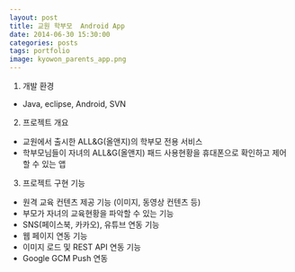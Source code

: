 ```yaml
---
layout: post
title: 교원 학부모  Android App
date: 2014-06-30 15:30:00 
categories: posts 
tags: portfolio
image: kyowon_parents_app.png
---
```


1) 개발 환경  
 - Java, eclipse, Android, SVN  

2) 프로젝트 개요  
 - 교원에서 출시한 ALL&G(올앤지)의 학부모 전용 서비스  
 - 학부모님들이 자녀의 ALL&G(올앤지) 패드 사용현황을 휴대폰으로 확인하고 제어할 수 있는 앱  

3) 프로젝트 구현 기능  
 - 원격 교육 컨텐츠 제공 기능 (이미지, 동영상 컨텐츠 등)  
 - 부모가 자녀의 교육현황을 파악할 수 있는 기능  
 - SNS(페이스북, 카카오), 유튜브 연동 기능  
 - 웹 페이지 연동 기능  
 - 이미지 로드 및 REST API 연동 기능  
 - Google GCM Push 연동  
